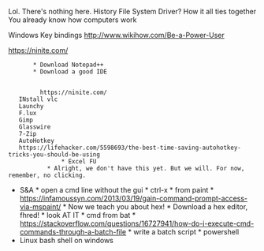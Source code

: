Lol. There's nothing here.
History
File System
Driver? How it all ties together
You already know how computers work



Windows Key bindings
http://www.wikihow.com/Be-a-Power-User


https://ninite.com/

		   * Download Notepad++
		   * Download a good IDE
				   

             https://ninite.com/
       INstall vlc
       Launchy
       F.lux
       Gimp
       Glasswire
       7-Zip
       AutoHotkey
       https://lifehacker.com/5598693/the-best-time-saving-autohotkey-tricks-you-should-be-using
                   * Excel FU
	           * Alright, we don't have this yet. But we will. For now, remember, no clicking.    
                 
       
 * S&A
       * open a cmd line without the gui
          * ctrl-x
       * from paint
          * https://infamoussyn.com/2013/03/19/gain-command-prompt-access-via-mspaint/
          * Now we teach you about hex!
          * Download a hex editor, fhred!
          * look AT IT
       * cmd from bat
          * https://stackoverflow.com/questions/16727941/how-do-i-execute-cmd-commands-through-a-batch-file
       * write a batch script
       * powershell
* Linux bash shell on windows
